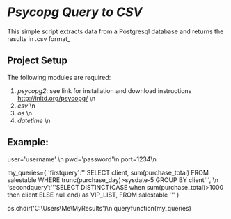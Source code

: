 # _Psycopg Query to CSV_

This simple script extracts data from a Postgresql database and returns the results in .csv format_

## Project Setup

The following modules are required:
1. _psycopg2_: see link for installation and download instructions http://initd.org/psycopg/ \n
2. _csv_ \n
3. _os_ \n
4. _datetime_ \n

## Example:

user='username' \n
pwd='password'\n
port=1234\n

my_queries={ 'firstquery':'''SELECT client, sum(purchase_total) 
FROM salestable 
WHERE trunc(purchase_day)>sysdate-5 
GROUP BY client''', \n
'secondquery':'''SELECT DISTINCT(CASE when sum(purchase_total)>1000 then client ELSE null end)  as VIP_LIST,
FROM salestable ''' }

os.chdir('C:\Users\Me\MyResults')\n
queryfunction(my_queries)


